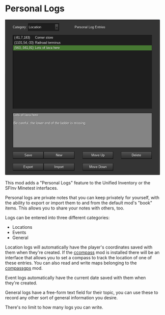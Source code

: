 # Personal Logs

![](screenshot.png)

This mod adds a "Personal Logs" feature to the Unified Inventory or the SFInv Minetest interfaces.

Personal logs are private notes that you can keep privately for yourself, with the ability to export or import them to and from the default mod's "book" items. This allows you to share your notes with others, too.

Logs can be entered into three different categories:

- Locations
- Events
- General

Location logs will automatically have the player's coordinates saved with them when they're created. If the [ccompass](https://github.com/minetest-mods/ccompass) mod is installed there will be an interface that allows you to set a compass to track the location of one of these entries. You can also read and write maps belonging to the [compassgps](https://github.com/Kilarin/compassgps/) mod.

Event logs automatically have the current date saved with them when they're created.

General logs have a free-form text field for their topic, you can use these to record any other sort of general information you desire.

There's no limit to how many logs you can write.